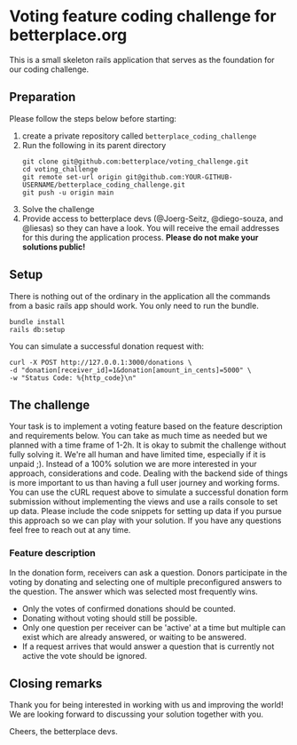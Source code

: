 # Voting feature coding challenge for betterplace.org

This is a small skeleton rails application that serves as the foundation for our coding challenge.

## Preparation
Please follow the steps below before starting:
1. create a private repository called `betterplace_coding_challenge`
2. Run the following in its parent directory
    ```
    git clone git@github.com:betterplace/voting_challenge.git
    cd voting_challenge
    git remote set-url origin git@github.com:YOUR-GITHUB-USERNAME/betterplace_coding_challenge.git
    git push -u origin main
    ```
3. Solve the challenge
4. Provide access to betterplace devs (@Joerg-Seitz, @diego-souza, and @liesas) so they can have a look. You will receive the email addresses for this during the application process. **Please do not make your solutions public!**

## Setup
There is nothing out of the ordinary in the application all the commands from a basic rails app should work. You only need to run the bundle.
```
bundle install
rails db:setup
```

You can simulate a successful donation request with:
```
curl -X POST http://127.0.0.1:3000/donations \
-d "donation[receiver_id]=1&donation[amount_in_cents]=5000" \
-w "Status Code: %{http_code}\n"
```

## The challenge
Your task is to implement a voting feature based on the feature description and requirements below.
You can take as much time as needed but we planned with a time frame of 1-2h.
It is okay to submit the challenge without fully solving it. We're all human and have limited time, especially if it is unpaid ;).
Instead of a 100% solution we are more interested in your approach, considerations and code.
Dealing with the backend side of things is more important to us than having a full user journey and working forms. You can use the cURL request above to simulate a successful donation form submission without implementing the views and use a rails console to set up data. Please include the code snippets for setting up data if you pursue this approach so we can play with your solution.
If you have any questions feel free to reach out at any time.

### Feature description
In the donation form, receivers can ask a question. Donors participate in the voting by donating and selecting one of multiple preconfigured answers to the question. The answer which was selected most frequently wins.

* Only the votes of confirmed donations should be counted.
* Donating without voting should still be possible.
* Only one question per receiver can be 'active' at a time but multiple can exist which are already answered, or waiting to be answered.
* If a request arrives that would answer a question that is currently not active the vote should be ignored.

## Closing remarks
Thank you for being interested in working with us and improving the world!
We are looking forward to discussing your solution together with you.

Cheers,
the betterplace devs.
